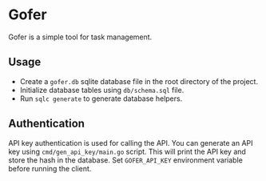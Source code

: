 # Gofer

Gofer is a simple tool for task management.

## Usage

- Create a `gofer.db` sqlite database file in the root directory of the project.
- Initialize database tables using `db/schema.sql` file.
- Run `sqlc generate` to generate database helpers.

## Authentication

API key authentication is used for calling the API.
You can generate an API key using `cmd/gen_api_key/main.go` script. This will print the API key and store the hash in the database.
Set `GOFER_API_KEY` environment variable before running the client.

